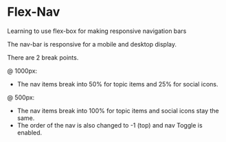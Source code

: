 # Flex-Nav

Learning to use flex-box for making responsive navigation bars

The nav-bar is responsive for a mobile and desktop display. 

There are 2 break points. 

@ 1000px: 
- The nav items break into 50% for topic items and 25% for social icons.

@ 500px: 
- The nav items break into 100% for topic items and social icons stay the same. 
- The order of the nav is also changed to -1 (top) and nav Toggle is enabled.
